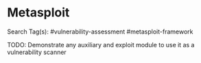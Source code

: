 # Metasploit

Search Tag(s): #vulnerability-assessment #metasploit-framework

TODO: Demonstrate any auxiliary and exploit module to use it as a vulnerability scanner